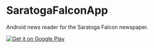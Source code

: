 # SaratogaFalconApp
Android news reader for the Saratoga Falcon newspaper.

<a href='https://play.google.com/store/apps/details?id=io.github.joshuadeng.saratogafalcon&hl=en&pcampaignid=MKT-Other-global-all-co-prtnr-py-PartBadge-Mar2515-1'><img alt='Get it on Google Play' src='https://play.google.com/intl/en_us/badges/images/generic/en_badge_web_generic.png'/></a>
